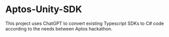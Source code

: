 # Aptos-Unity-SDK
This project uses ChatGPT to convert existing Typescript SDKs to C# code according to the needs between Aptos hackathon.
